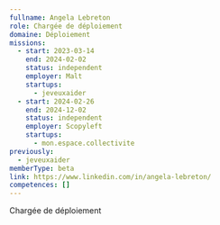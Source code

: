 ```yaml
---
fullname: Angela Lebreton
role: Chargée de déploiement
domaine: Déploiement
missions:
  - start: 2023-03-14
    end: 2024-02-02
    status: independent
    employer: Malt
    startups:
      - jeveuxaider
  - start: 2024-02-26
    end: 2024-12-02
    status: independent
    employer: Scopyleft
    startups:
      - mon.espace.collectivite
previously:
  - jeveuxaider
memberType: beta
link: https://www.linkedin.com/in/angela-lebreton/
competences: []
---
```

Chargée de déploiement